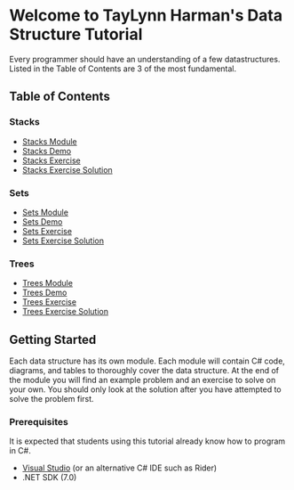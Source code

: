 # Welcome to TayLynn Harman's Data Structure Tutorial

Every programmer should have an understanding of a few datastructures. Listed in the Table of Contents are 3 of the most fundamental.

## Table of Contents
### Stacks
- [Stacks Module](Stacks/Stacks.md)
- [Stacks Demo](Stacks/StacksDemo.cs)
- [Stacks Exercise](Stacks/Stacks.cs)
- [Stacks Exercise Solution](Stacks/Solution.cs)
### Sets
- [Sets Module](Sets/Sets.md)
- [Sets Demo](Sets/SetsDemo.cs)
- [Sets Exercise](Sets/Sets.cs)
- [Sets Exercise Solution](Sets/Solution.cs)
### Trees
- [Trees Module](Trees/Trees.md)
- [Trees Demo](Trees/TreesDemo.cs)
- [Trees Exercise](Trees/Trees.cs)
- [Trees Exercise Solution](Trees/Solution.cs)

## Getting Started

Each data structure has its own module. Each module will contain C# code, diagrams, and tables to thoroughly cover the data structure. At the end of the module you will find an example problem and an exercise to solve on your own. You should only look at the solution after you have attempted to solve the problem first.

### Prerequisites

It is expected that students using this tutorial already know how to program in C#.

- [Visual Studio](https://visualstudio.microsoft.com/) (or an alternative C# IDE such as Rider)
- .NET SDK (7.0)

